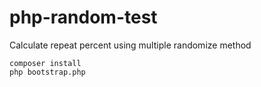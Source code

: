 # php-random-test

Calculate repeat percent using multiple randomize method

```
composer install
php bootstrap.php
```
